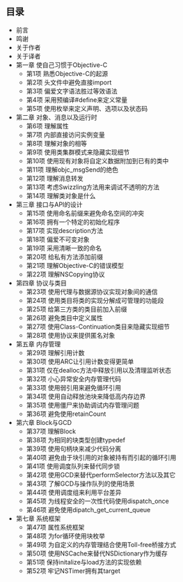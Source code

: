 ## 目录
* 前言
* 鸣谢
* 关于作者
* 关于译者
* 第一章 使自己习惯于Objective-C
	* 第1项 熟悉Objective-C的起源
	* 第2项 头文件中避免直接import
	* 第3项 偏爱文字语法胜过等效语法
	* 第4项 采用预编译#define来定义常量
	* 第5项 使用枚举来定义声明、选项以及状态码
* 第二章 对象、消息以及运行时
	* 第6项 理解属性
	* 第7项 内部直接访问实例变量
	* 第8项 理解对象的相等
	* 第9项 使用类集群模式来隐藏实现细节
	* 第10项 使用现有对象将自定义数据附加到已有的类中
	* 第11项 理解objc_msgSend的绝色
	* 第12项 理解消息转发
	* 第13项 考虑Swizzling方法用来调试不透明的方法
	* 第14项 理解类对象是什么
* 第三章 接口与API的设计
	* 第15项 使用命名前缀来避免命名空间的冲突
	* 第16项 拥有一个特定的初始化程序
	* 第17项 实现description方法
	* 第18项 偏爱不可变对象
	* 第19项 采用清晰一致的命名
	* 第20项 给私有方法添加前缀
	* 第21项 理解Objective-C的错误模型
	* 第22项 理解NSCopying协议
* 第四章 协议与类目
	* 第23项 使用代理与数据源协议实现对象间的通信
	* 第24项 使用类目将类的实现分解成可管理的功能段
	* 第25项 给第三方类的类目前加入前缀
	* 第26项 避免类目中定义属性
	* 第27项 使用Class-Continuation类目来隐藏实现细节
	* 第28项 使用协议来提供匿名对象
* 第五章 内存管理
	* 第29项 理解引用计数
	* 第30项 使用ARC让引用计数变得更简单
	* 第31项 仅在dealloc方法中释放引用以及清理监听状态
	* 第32项 小心异常安全内存管理代码
	* 第33项 使用弱引用来避免循环引用
	* 第34项 使用自动释放池块来降低高内存边界
	* 第35项 使用僵尸来协助调试内存管理问题
	* 第36项 避免使用retainCount
* 第六章 Block与GCD
	* 第37项 理解Block
	* 第38项 为相同的块类型创建typedef
	* 第39项 使用句柄块来减少代码分离
	* 第40项 避免由于块引用的对象被持有而引起的循环引用
	* 第41项 使用调度队列来替代同步锁
	* 第42项 使用GCD来替代performSelector方法以及其它
	* 第43项 了解GCD与操作队列的使用场景
	* 第44项 使用调度组来利用平台差异
	* 第45项 为线程安全的一次性代码使用dispatch_once
	* 第46项 避免使用dipatch_get_current_queue
* 第七章 系统框架
	* 第47项 属性系统框架
	* 第48项 为for循环使用块枚举
	* 第49项 为自定义的内存管理结合使用Toll-free桥接方式
	* 第50项 使用NSCache来替代NSDictionary作为缓存
	* 第51项 保持initalize与load方法的实现依赖
	* 第52项 牢记NSTimer拥有其target